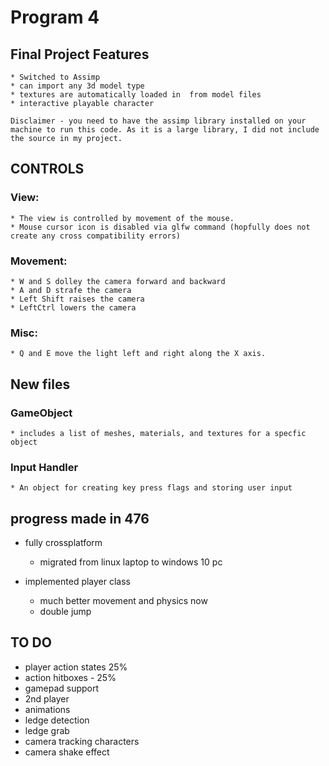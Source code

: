 
Program 4
=====

## Final Project Features ##
    * Switched to Assimp
    * can import any 3d model type
    * textures are automatically loaded in  from model files
    * interactive playable character

    Disclaimer - you need to have the assimp library installed on your machine to run this code. As it is a large library, I did not include the source in my project.

## CONTROLS ##

### View: ###
    * The view is controlled by movement of the mouse.
    * Mouse cursor icon is disabled via glfw command (hopfully does not create any cross compatibility errors)

### Movement: ###
    * W and S dolley the camera forward and backward
    * A and D strafe the camera
    * Left Shift raises the camera
    * LeftCtrl lowers the camera

### Misc: ###
    * Q and E move the light left and right along the X axis.

## New files ##

### GameObject ###
    * includes a list of meshes, materials, and textures for a specfic object

### Input Handler ###
    * An object for creating key press flags and storing user input


## progress made in 476 ##
* fully crossplatform
    - migrated from linux laptop to windows 10 pc

* implemented player class
    - much better movement and physics now
    - double jump

## TO DO ##
* player action states 25%
* action hitboxes - 25% 
* gamepad support
* 2nd player
* animations
* ledge detection
* ledge grab
* camera tracking characters
* camera shake effect